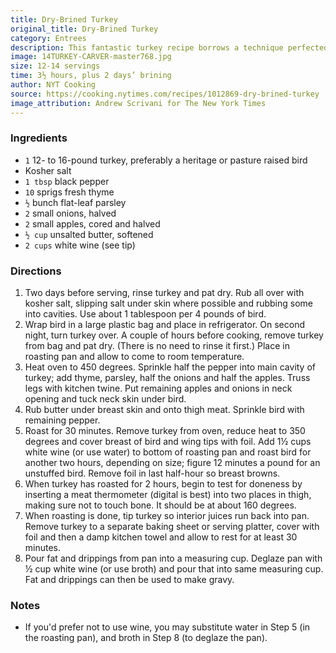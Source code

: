 ```yaml
---
title: Dry-Brined Turkey
original_title: Dry-Brined Turkey
category: Entrees
description: This fantastic turkey recipe borrows a technique perfected by Judy Rodgers, the chef from the Zuni Café in San Francisco, who had exceptional results salting chickens long before roasting them (also called dry-brining). No more fussy liquid brine that alters the texture of the meat — just crisp, golden skin and tender, moist meat. This turkey will be the talk of the table. Allow two days for the bird to season before roasting.
image: 14TURKEY-CARVER-master768.jpg
size: 12-14 servings
time: 3½ hours, plus 2 days’ brining
author: NYT Cooking
source: https://cooking.nytimes.com/recipes/1012869-dry-brined-turkey
image_attribution: Andrew Scrivani for The New York Times
---
```


### Ingredients

* `1` 12- to 16-pound turkey, preferably a heritage or pasture raised bird
* Kosher salt
* `1 tbsp` black pepper
* `10` sprigs fresh thyme
* `½` bunch flat-leaf parsley
* `2` small onions, halved
* `2` small apples, cored and halved
* `½ cup` unsalted butter, softened
* `2 cups` white wine (see tip)

### Directions

1. Two days before serving, rinse turkey and pat dry. Rub all over with kosher salt, slipping salt under skin where possible and rubbing some into cavities. Use about 1 tablespoon per 4 pounds of bird.
2. Wrap bird in a large plastic bag and place in refrigerator. On second night, turn turkey over. A couple of hours before cooking, remove turkey from bag and pat dry. (There is no need to rinse it first.) Place in roasting pan and allow to come to room temperature.
3. Heat oven to 450 degrees. Sprinkle half the pepper into main cavity of turkey; add thyme, parsley, half the onions and half the apples. Truss legs with kitchen twine. Put remaining apples and onions in neck opening and tuck neck skin under bird.
4. Rub butter under breast skin and onto thigh meat. Sprinkle bird with remaining pepper.
5. Roast for 30 minutes. Remove turkey from oven, reduce heat to 350 degrees and cover breast of bird and wing tips with foil. Add 1½ cups white wine (or use water) to bottom of roasting pan and roast bird for another two hours, depending on size; figure 12 minutes a pound for an unstuffed bird. Remove foil in last half-hour so breast browns.
6. When turkey has roasted for 2 hours, begin to test for doneness by inserting a meat thermometer (digital is best) into two places in thigh, making sure not to touch bone. It should be at about 160 degrees.
7. When roasting is done, tip turkey so interior juices run back into pan. Remove turkey to a separate baking sheet or serving platter, cover with foil and then a damp kitchen towel and allow to rest for at least 30 minutes.
8. Pour fat and drippings from pan into a measuring cup. Deglaze pan with ½ cup white wine (or use broth) and pour that into same measuring cup. Fat and drippings can then be used to make gravy.

### Notes

- If you'd prefer not to use wine, you may substitute water in Step 5 (in the roasting pan), and broth in Step 8 (to deglaze the pan).
